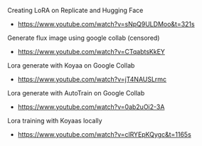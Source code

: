 Creating LoRA on Replicate and Hugging Face
- https://www.youtube.com/watch?v=sNpQ9ULDMoo&t=321s

Generate flux image using google collab (censored)
- https://www.youtube.com/watch?v=CTqabtsKkEY

Lora generate with Koyaa on Google Collab
- https://www.youtube.com/watch?v=jT4NAUSLrmc

Lora generate with AutoTrain on Google Collab
- https://www.youtube.com/watch?v=0ab2uOi2-3A

Lora training with Koyaas locally
- https://www.youtube.com/watch?v=clRYEpKQygc&t=1165s
